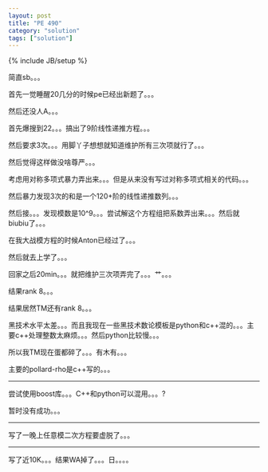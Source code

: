 ```yaml
---
layout: post
title: "PE 490"
category: "solution"
tags: ["solution"]
---
```

{% include JB/setup %}

简直sb。。。

首先一觉睡醒20几分的时候pe已经出新题了。。。

然后还没人A。。。

首先爆搜到22。。。搞出了9阶线性递推方程。。。

然后要求3次。。。用脚丫子想想就知道维护所有三次项就行了。。。

然后觉得这样做没啥尊严。。。

考虑用对称多项式暴力弄出来。。。但是从来没有写过对称多项式相关的代码。。。

然后暴力发现3次的和是一个120+阶的线性递推数列。。。

然后接。。。发现模数是10^9。。。尝试解这个方程组把系数弄出来。。。然后就biubiu了。。。

在我大战模方程的时候Anton已经过了。。。

然后就去上学了。。。

回家之后20min。。。就把维护三次项弄完了。。。艹。。。

结果rank 8。。。

结果居然TM还有rank 8。。。

黑技术水平太差。。。而且我现在一些黑技术数论模板是python和c++混的。。。主要c++处理整数太麻烦。。。然后python比较慢。。。

所以我TM现在蛋都碎了。。。有木有。。。

主要的pollard-rho是c++写的。。。

-----------------------------------------------------------------------------------------------------------------------------------

尝试使用boost库。。。C++和python可以混用。。。?

暂时没有成功。。。

-----------------------------------------------------------------------------------------------------------------------------------

写了一晚上任意模二次方程要虚脱了。。。

-----------------------------------------------------------------------------------------------------------------------------------

写了近10K。。。结果WA掉了。。。日。。。。